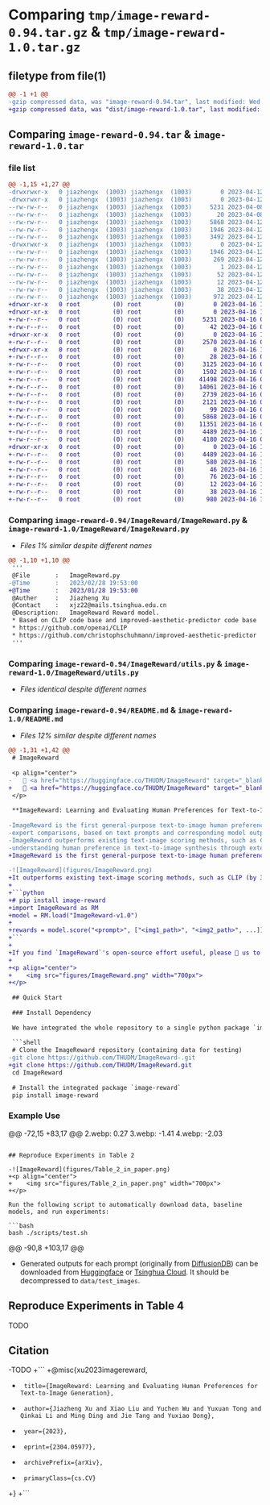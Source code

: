 # Comparing `tmp/image-reward-0.94.tar.gz` & `tmp/image-reward-1.0.tar.gz`

## filetype from file(1)

```diff
@@ -1 +1 @@
-gzip compressed data, was "image-reward-0.94.tar", last modified: Wed Apr 12 13:38:56 2023, max compression
+gzip compressed data, was "dist/image-reward-1.0.tar", last modified: Sun Apr 16 13:25:39 2023, max compression
```

## Comparing `image-reward-0.94.tar` & `image-reward-1.0.tar`

### file list

```diff
@@ -1,15 +1,27 @@
-drwxrwxr-x   0 jiazhengx  (1003) jiazhengx  (1003)        0 2023-04-12 13:38:56.484947 image-reward-0.94/
-drwxrwxr-x   0 jiazhengx  (1003) jiazhengx  (1003)        0 2023-04-12 13:38:56.484947 image-reward-0.94/ImageReward/
--rw-rw-r--   0 jiazhengx  (1003) jiazhengx  (1003)     5231 2023-04-08 13:28:23.000000 image-reward-0.94/ImageReward/ImageReward.py
--rw-rw-r--   0 jiazhengx  (1003) jiazhengx  (1003)       20 2023-04-08 13:29:13.000000 image-reward-0.94/ImageReward/__init__.py
--rw-rw-r--   0 jiazhengx  (1003) jiazhengx  (1003)     5868 2023-04-12 12:22:50.000000 image-reward-0.94/ImageReward/utils.py
--rw-rw-r--   0 jiazhengx  (1003) jiazhengx  (1003)     1946 2023-04-12 13:38:56.484947 image-reward-0.94/PKG-INFO
--rw-rw-r--   0 jiazhengx  (1003) jiazhengx  (1003)     3492 2023-04-12 13:21:16.000000 image-reward-0.94/README.md
-drwxrwxr-x   0 jiazhengx  (1003) jiazhengx  (1003)        0 2023-04-12 13:38:56.484947 image-reward-0.94/image_reward.egg-info/
--rw-rw-r--   0 jiazhengx  (1003) jiazhengx  (1003)     1946 2023-04-12 13:38:56.000000 image-reward-0.94/image_reward.egg-info/PKG-INFO
--rw-rw-r--   0 jiazhengx  (1003) jiazhengx  (1003)      269 2023-04-12 13:38:56.000000 image-reward-0.94/image_reward.egg-info/SOURCES.txt
--rw-rw-r--   0 jiazhengx  (1003) jiazhengx  (1003)        1 2023-04-12 13:38:56.000000 image-reward-0.94/image_reward.egg-info/dependency_links.txt
--rw-rw-r--   0 jiazhengx  (1003) jiazhengx  (1003)       52 2023-04-12 13:38:56.000000 image-reward-0.94/image_reward.egg-info/requires.txt
--rw-rw-r--   0 jiazhengx  (1003) jiazhengx  (1003)       12 2023-04-12 13:38:56.000000 image-reward-0.94/image_reward.egg-info/top_level.txt
--rw-rw-r--   0 jiazhengx  (1003) jiazhengx  (1003)       38 2023-04-12 13:38:56.488947 image-reward-0.94/setup.cfg
--rw-rw-r--   0 jiazhengx  (1003) jiazhengx  (1003)      972 2023-04-12 13:31:46.000000 image-reward-0.94/setup.py
+drwxr-xr-x   0 root         (0) root         (0)        0 2023-04-16 13:25:39.000000 image-reward-1.0/
+drwxr-xr-x   0 root         (0) root         (0)        0 2023-04-16 13:25:39.000000 image-reward-1.0/ImageReward/
+-rw-r--r--   0 root         (0) root         (0)     5231 2023-04-16 05:25:28.000000 image-reward-1.0/ImageReward/ImageReward.py
+-rw-r--r--   0 root         (0) root         (0)       42 2023-04-16 05:51:49.000000 image-reward-1.0/ImageReward/__init__.py
+drwxr-xr-x   0 root         (0) root         (0)        0 2023-04-16 13:25:39.000000 image-reward-1.0/ImageReward/models/
+-rw-r--r--   0 root         (0) root         (0)     2570 2023-04-16 05:25:28.000000 image-reward-1.0/ImageReward/models/AestheticScore.py
+drwxr-xr-x   0 root         (0) root         (0)        0 2023-04-16 13:25:39.000000 image-reward-1.0/ImageReward/models/BLIP/
+-rw-r--r--   0 root         (0) root         (0)       28 2023-04-16 05:53:10.000000 image-reward-1.0/ImageReward/models/BLIP/__init__.py
+-rw-r--r--   0 root         (0) root         (0)     3125 2023-04-16 05:25:28.000000 image-reward-1.0/ImageReward/models/BLIP/blip.py
+-rw-r--r--   0 root         (0) root         (0)     1502 2023-04-16 05:25:28.000000 image-reward-1.0/ImageReward/models/BLIP/blip_pretrain.py
+-rw-r--r--   0 root         (0) root         (0)    41498 2023-04-16 05:25:28.000000 image-reward-1.0/ImageReward/models/BLIP/med.py
+-rw-r--r--   0 root         (0) root         (0)    14061 2023-04-16 05:25:28.000000 image-reward-1.0/ImageReward/models/BLIP/vit.py
+-rw-r--r--   0 root         (0) root         (0)     2739 2023-04-16 05:25:28.000000 image-reward-1.0/ImageReward/models/BLIPScore.py
+-rw-r--r--   0 root         (0) root         (0)     2121 2023-04-16 05:25:28.000000 image-reward-1.0/ImageReward/models/CLIPScore.py
+-rw-r--r--   0 root         (0) root         (0)       99 2023-04-16 05:53:38.000000 image-reward-1.0/ImageReward/models/__init__.py
+-rw-r--r--   0 root         (0) root         (0)     5868 2023-04-16 05:25:28.000000 image-reward-1.0/ImageReward/utils.py
+-rw-r--r--   0 root         (0) root         (0)    11351 2023-04-16 05:25:28.000000 image-reward-1.0/LICENSE
+-rw-r--r--   0 root         (0) root         (0)     4489 2023-04-16 13:25:39.000000 image-reward-1.0/PKG-INFO
+-rw-r--r--   0 root         (0) root         (0)     4180 2023-04-16 05:25:28.000000 image-reward-1.0/README.md
+drwxr-xr-x   0 root         (0) root         (0)        0 2023-04-16 13:25:39.000000 image-reward-1.0/image_reward.egg-info/
+-rw-r--r--   0 root         (0) root         (0)     4489 2023-04-16 13:25:39.000000 image-reward-1.0/image_reward.egg-info/PKG-INFO
+-rw-r--r--   0 root         (0) root         (0)      580 2023-04-16 13:25:39.000000 image-reward-1.0/image_reward.egg-info/SOURCES.txt
+-rw-r--r--   0 root         (0) root         (0)       46 2023-04-16 13:25:39.000000 image-reward-1.0/image_reward.egg-info/dependency_links.txt
+-rw-r--r--   0 root         (0) root         (0)       76 2023-04-16 13:25:39.000000 image-reward-1.0/image_reward.egg-info/requires.txt
+-rw-r--r--   0 root         (0) root         (0)       12 2023-04-16 13:25:39.000000 image-reward-1.0/image_reward.egg-info/top_level.txt
+-rw-r--r--   0 root         (0) root         (0)       38 2023-04-16 13:25:39.000000 image-reward-1.0/setup.cfg
+-rw-r--r--   0 root         (0) root         (0)      980 2023-04-16 13:25:12.000000 image-reward-1.0/setup.py
```

### Comparing `image-reward-0.94/ImageReward/ImageReward.py` & `image-reward-1.0/ImageReward/ImageReward.py`

 * *Files 1% similar despite different names*

```diff
@@ -1,10 +1,10 @@
 '''
 @File       :   ImageReward.py
-@Time       :   2023/02/28 19:53:00
+@Time       :   2023/01/28 19:53:00
 @Auther     :   Jiazheng Xu
 @Contact    :   xjz22@mails.tsinghua.edu.cn
 @Description:   ImageReward Reward model.
 * Based on CLIP code base and improved-aesthetic-predictor code base
 * https://github.com/openai/CLIP
 * https://github.com/christophschuhmann/improved-aesthetic-predictor
 '''
```

### Comparing `image-reward-0.94/ImageReward/utils.py` & `image-reward-1.0/ImageReward/utils.py`

 * *Files identical despite different names*

### Comparing `image-reward-0.94/README.md` & `image-reward-1.0/README.md`

 * *Files 12% similar despite different names*

```diff
@@ -1,31 +1,42 @@
 # ImageReward
 
 <p align="center">
-   🤗 <a href="https://huggingface.co/THUDM/ImageReward" target="_blank">HF Repo</a> • 🐦 <a href="https://twitter.com/thukeg" target="_blank">Twitter</a> • 📃 <a href="" target="_blank">Paper (Coming soon)</a> <br>
+   🤗 <a href="https://huggingface.co/THUDM/ImageReward" target="_blank">HF Repo</a> • 🐦 <a href="https://twitter.com/thukeg" target="_blank">Twitter</a> • 📃 <a href="https://arxiv.org/abs/2304.05977" target="_blank">Paper</a> <br>
 </p>
 
 **ImageReward: Learning and Evaluating Human Preferences for Text-to-Image Generation**
 
-ImageReward is the first general-purpose text-to-image human preference RM which is trained on in total 137k pairs of
-expert comparisons, based on text prompts and corresponding model outputs from DiffusionDB. We demonstrate that
-ImageReward outperforms existing text-image scoring methods, such as CLIP, Aesthetic, and BLIP, in terms of
-understanding human preference in text-to-image synthesis through extensive analysis and experiments.
+ImageReward is the first general-purpose text-to-image human preference RM, which is trained on in total **137k pairs of expert comparisons**. 
 
-![ImageReward](figures/ImageReward.png)
+It outperforms existing text-image scoring methods, such as CLIP (by 38.6%), Aesthetic (by 39.6%), and BLIP (by 31.6%), in terms of understanding human preference in text-to-image synthesis. Try `image-reward` package in only 3 lines of code!
+
+```python
+# pip install image-reward
+import ImageReward as RM
+model = RM.load("ImageReward-v1.0")
+
+rewards = model.score("<prompt>", ["<img1_path>", "<img2_path>", ...])
+```
+
+If you find `ImageReward`'s open-source effort useful, please 🌟 us to encourage our following developement!
+
+<p align="center">
+    <img src="figures/ImageReward.png" width="700px">
+</p>
 
 ## Quick Start
 
 ### Install Dependency
 
 We have integrated the whole repository to a single python package `image-reward`. Following the commands below to prepare the environment:
 
 ```shell
 # Clone the ImageReward repository (containing data for testing)
-git clone https://github.com/THUDM/ImageReward-.git
+git clone https://github.com/THUDM/ImageReward.git
 cd ImageReward
 
 # Install the integrated package `image-reward`
 pip install image-reward
 ```
 
 ### Example Use
@@ -72,15 +83,17 @@
           2.webp: 0.27
           3.webp: -1.41
           4.webp: -2.03
 ```
 
 ## Reproduce Experiments in Table 2
 
-![ImageReward](figures/Table_2_in_paper.png)
+<p align="center">
+    <img src="figures/Table_2_in_paper.png" width="700px">
+</p>
 
 Run the following script to automatically download data, baseline models, and run experiments:
 
 ```bash
 bash ./scripts/test.sh
 ```
 
@@ -90,8 +103,17 @@
 * Generated outputs for each prompt (originally from [DiffusionDB](https://github.com/poloclub/diffusiondb)) can be downloaded from [Huggingface](https://huggingface.co/THUDM/ImageReward/blob/main/test_images.zip) or [Tsinghua Cloud](https://cloud.tsinghua.edu.cn/f/9bd245027652422499f4/?dl=1). It should be decompressed to `data/test_images`.
 
 ## Reproduce Experiments in Table 4
 TODO
 
 ## Citation
 
-TODO
+```
+@misc{xu2023imagereward,
+      title={ImageReward: Learning and Evaluating Human Preferences for Text-to-Image Generation}, 
+      author={Jiazheng Xu and Xiao Liu and Yuchen Wu and Yuxuan Tong and Qinkai Li and Ming Ding and Jie Tang and Yuxiao Dong},
+      year={2023},
+      eprint={2304.05977},
+      archivePrefix={arXiv},
+      primaryClass={cs.CV}
+}
+```
```

